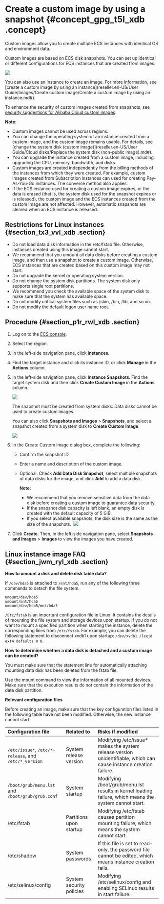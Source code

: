 # Create a custom image by using a snapshot {#concept_gpg_t5l_xdb .concept}

Custom images allow you to create multiple ECS instances with identical OS and environment data.

Custom images are based on ECS disk snapshots. You can set up identical or different configurations for ECS instances that are created from images.

![](http://static-aliyun-doc.oss-cn-hangzhou.aliyuncs.com/assets/img/9696/15433064584584_en-US.png)

You can also use an instance to create an image. For more information, see [create a custom image by using an instance](reseller.en-US/User Guide/Images/Create custom image/Create a custom image by using an instance.md#).

To enhance the security of custom images created from snapshots, see [security suggestions for Alibaba Cloud custom images](https://partners-intl.aliyun.com/help/faq-detail/54903.htm?spm=a2c63.q38357.a3.3.358654ffzwageD).

**Note:** 

-   Custom images cannot be used across regions.
-   You can change the operating system of an instance created from a custom image, and the custom image remains usable. For details, see [change the system disk \(custom image\)](reseller.en-US/User Guide/Cloud disks/Replace the system disk (non-public image).md#).
-   You can upgrade the instance created from a custom image, including upgrading the CPU, memory, bandwidth, and disks.
-   Custom images are created independently from the billing methods of the instances from which they were created. For example, custom images created from Subscription instances can used for creating Pay-As-You-Go instances. The converse method also applies.
-   If the ECS instance used for creating a custom image expires, or the data is erased \(that is, the system disk used for the snapshot expires or is released\), the custom image and the ECS instances created from the custom image are not affected. However, automatic snapshots are cleared when an ECS instance is released.

## Restrictions for Linux instances {#section_tx3_vvl_xdb .section}

-   Do not load data disk information in the /etc/fstab file. Otherwise, instances created using this image cannot start.
-   We recommend that you umount all data disks before creating a custom image, and then use a snapshot to create a custom image. Otherwise, ECS instances that are created based on this custom image may not start.
-   Do not upgrade the kernel or operating system version.
-   Do not change the system disk partitions. The system disk only supports single root partitions.
-   We recommend you check the available space of the system disk to make sure that the system has available space.
-   Do not modify critical system files such as /sbin, /bin, /lib, and so on.
-   Do not modify the default logon user name root.

## Procedure {#section_p1r_rwl_xdb .section}

1.  Log on to the [ECS console](https://partners-intl.console.aliyun.com/#/ecs).
2.  Select the region.
3.  In the left-side navigation pane, click **Instances**.
4.  Find the target instance and click its instance ID, or click **Manage** in the **Actions** column.
5.  In the left-side navigation pane, click **Instance Snapshots**. Find the target system disk and then click **Create Custom Image** in the **Actions** column.

    ![](http://static-aliyun-doc.oss-cn-hangzhou.aliyuncs.com/assets/img/9696/15433064584589_en-US.png)

    The snapshot must be created from system disks. Data disks cannot be used to create custom images. 

    You can also click **Snapshots and Images** \> **Snapshots**, and select a snapshot created from a system disk to **Create Custom Image**.

    ![](http://static-aliyun-doc.oss-cn-hangzhou.aliyuncs.com/assets/img/9696/15433064584593_en-US.png)

6.  In the Create Custom Image dialog box, complete the following:
    -   Confirm the snapshot ID.
    -   Enter a name and description of the custom image.
    -   Optional. Check **Add Data Disk Snapshot**, select multiple snapshots of data disks for the image, and click **Add** to add a data disk.

        **Note:** 

        -   We recommend that you remove sensitive data from the data disk before creating a custom image to guarantee data security.
        -   If the snapshot disk capacity is left blank, an empty disk is created with the default capacity of 5 GiB.
        -   If you select available snapshots, the disk size is the same as the size of the snapshots. 
        ![](http://static-aliyun-doc.oss-cn-hangzhou.aliyuncs.com/assets/img/9696/15433064584594_en-US.png)

7.  Click **Create**. Then, in the left-side navigation pane, select **Snapshots and Images** \> **Images** to view the images you have created.

## Linux instance image FAQ {#section_jwm_ryl_xdb .section}

**How to umount a disk and delete disk table data?**

If `/dev/hda5` is attached to `/mnt/hda5`, run any of the following three commands to detach the file system.

```
umount/dev/hda5
umount/mnt/hda5
umount/dev/hda5/mnt/hda5
```

`/Etc/fstab` is an important configuration file in Linux. It contains the details of mounting the file system and storage devices upon startup. If you do not want to mount a specified partition when starting the instance, delete the corresponding lines from `/etc/fstab`. For example, you can delete the following statement to disconnect xvdb1 upon startup: `/dev/xvdb1 /leejd ext4 defaults 0 0`.

**How to determine whether a data disk is detached and a custom image can be created?**

You must make sure that the statement line for automatically attaching mounting data disk has been deleted from the fstab file.

Use the mount command to view the information of all mounted devices. Make sure that the execution results do not contain the information of the data disk partition.

**Relevant configuration files**

Before creating an image, make sure that the key configuration files listed in the following table have not been modified. Otherwise, the new instance cannot start.

|Configuration file|Related to|Risks if modified|
|:-----------------|:---------|:----------------|
|`/etc/issue*`, `/etc/*-release`, and `/etc/*_version`|System release version|Modifying /etc/issue\* makes the system release version unidentifiable, which can cause instance creation failure.|
|`/boot/grub/menu.lst` and `/boot/grub/grub.conf`|System startup|Modifying /boot/grub/menu.lst results in kernel loading failure, which means the system cannot start.|
|/etc/fstab|Partitions upon startup|Modifying /etc/fstab causes partition mounting failure, which means the system cannot start.|
|/etc/shadow|System passwords|If this file is set to read-only, the password file cannot be edited, which means instance creation fails.|
|/etc/selinux/config|System security policies|Modifying /etc/selinux/config and enabling SELinux results in start failure.|

